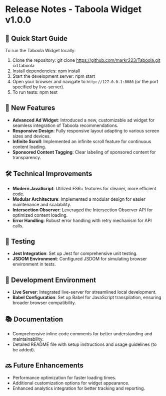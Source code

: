 # Release Notes - Taboola Widget v1.0.0

## 🚀 Quick Start Guide

To run the Taboola Widget locally:

1. Clone the repository:
git clone https://github.com/markr223/Taboola.git
cd taboola
2. Install dependencies: 
npm install
3. Start the development server: 
npm start
4. Open your browser and navigate to `http://127.0.0.1:8080` (or the port specified by live-server).
5. To run tests: 
npm test

## 🎉 New Features

- **Advanced Ad Widget**: Introduced a new, customizable ad widget for seamless integration of Taboola recommendations.
- **Responsive Design**: Fully responsive layout adapting to various screen sizes and devices.
- **Infinite Scroll**: Implemented an infinite scroll feature for continuous content loading.
- **Sponsored Content Tagging**: Clear labeling of sponsored content for transparency.

## 🛠 Technical Improvements

- **Modern JavaScript**: Utilized ES6+ features for cleaner, more efficient code.
- **Modular Architecture**: Implemented a modular design for easier maintenance and scalability.
- **Intersection Observer**: Leveraged the Intersection Observer API for optimized content loading.
- **Error Handling**: Robust error handling with retry mechanism for API calls.

## 🧪 Testing

- **Jest Integration**: Set up Jest for comprehensive unit testing.
- **JSDOM Environment**: Configured JSDOM for simulating browser environment in tests.

## 🚀 Development Environment

- **Live Server**: Integrated live-server for streamlined local development.
- **Babel Configuration**: Set up Babel for JavaScript transpilation, ensuring broader browser compatibility.

## 📚 Documentation

- Comprehensive inline code comments for better understanding and maintainability.
- Detailed README file with setup instructions and usage guidelines (to be added).

## 🔜 Future Enhancements

- Performance optimization for faster loading times.
- Additional customization options for widget appearance.
- Enhanced analytics integration for better tracking and reporting.



